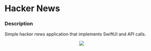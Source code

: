 # Hacker News
### Description
Simple hacker news application that implements SwiftUI and API calls.

<div align="center">
  <img src="h4xor.gif">
</div>
